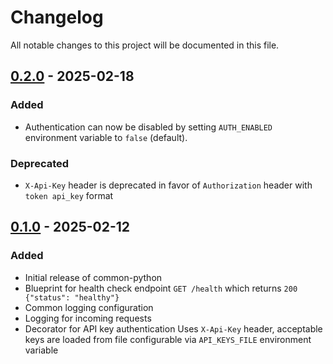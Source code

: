# Changelog

All notable changes to this project will be documented in this file.

## [0.2.0](https://github.com/wlad031/shoutrrr-web/releases/tag/v0.2.0) - 2025-02-18

### Added
- Authentication can now be disabled by setting `AUTH_ENABLED` environment variable to `false` (default).

### Deprecated
- `X-Api-Key` header is deprecated in favor of `Authorization` header with `token api_key` format

## [0.1.0](https://github.com/wlad031/shoutrrr-web/releases/tag/v0.1.0) - 2025-02-12

### Added
- Initial release of common-python
- Blueprint for health check endpoint
  `GET /health` which returns `200 {"status": "healthy"}`
- Common logging configuration
- Logging for incoming requests
- Decorator for API key authentication
  Uses `X-Api-Key` header, acceptable keys are loaded from file configurable via `API_KEYS_FILE` environment variable


